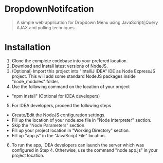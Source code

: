 DropdownNotifcation
===================
> A simple web application for Dropdown Menu using JavaScript/jQuery AJAX and polling techniques.

Installation
===========================
1. Clone the complete codebase into your prefered location.
2. Download and Install latest versions of NodeJS.
3. (Optional) Import this project into "IntelliJ IDEA" IDE as Node ExpressJS project. This will add some standard NodeJS packages inside "node_modules" folder.
4. Use the following command on the location of your project
  - "npm install" (Optional for IDEA developers)
5. For IDEA developers, proceed the following steps
  - Create/Edit the NodeJS configuration settings.
  - Fill up the location of your node.exe file in "Node Interpreter" section.
  - Skip the "Node Parameters" section.
  - Fill up your project location in "Working Directory" section.
  - Fill up "app.js" in the "JavaScript File" location.
6. To run the app, IDEA developers can launch the server which was configured in Step 4. Otherwise, use the command "node app.js" in your project location.
